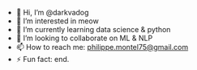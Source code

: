 - 👋 Hi, I’m @darkvadog
- 👀 I’m interested in meow
- 🌱 I’m currently learning data science & python
- 💞️ I’m looking to collaborate on ML & NLP 
- 📫 How to reach me: philippe.montel75@gmail.com
- ⚡ Fun fact: end.

<!---
darkvadog/darkvadog is a ✨ special ✨ repository because its `README.md` (this file) appears on your GitHub profile.
You can click the Preview link to take a look at your changes.
--->
